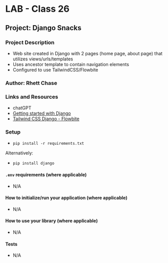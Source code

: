 # LAB - Class 26

## Project: Django Snacks

### Project Description

- Web site created in Django with 2 pages (home page, about page) that utilizes views/urls/templates
- Uses ancestor template to contain navigation elements
- Configured to use TailwindCSS/Flowbite

### Author: Rhett Chase

### Links and Resources

<!-- - [back-end server url](https://capital-finder-rhett-chase.vercel.app/api) -->
<!-- - [front-end application](http://xyz.com/) (when applicable) -->
- chatGPT
- [Getting started with Django](https://www.djangoproject.com/start/)
- [Tailwind CSS Django - Flowbite](https://flowbite.com/docs/getting-started/django/)

### Setup

- `pip install -r requirements.txt`

Alternatively:

- `pip install django`

#### `.env` requirements (where applicable)

<!-- i.e.
- `PORT` - Port Number
- `DATABASE_URL` - URL to the running Postgres instance/db -->
- N/A

#### How to initialize/run your application (where applicable)

- N/A

#### How to use your library (where applicable)

- N/A

#### Tests

- N/A
